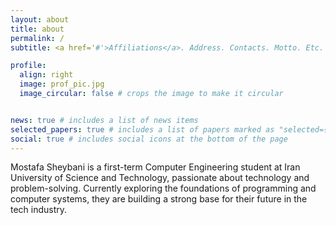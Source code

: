 ```yaml
---
layout: about
title: about
permalink: /
subtitle: <a href='#'>Affiliations</a>. Address. Contacts. Motto. Etc.

profile:
  align: right
  image: prof_pic.jpg
  image_circular: false # crops the image to make it circular


news: true # includes a list of news items
selected_papers: true # includes a list of papers marked as "selected={true}"
social: true # includes social icons at the bottom of the page
---
```


Mostafa Sheybani is a first-term Computer Engineering student at Iran University of Science and Technology, passionate about technology and problem-solving. Currently exploring the foundations of programming and computer systems, they are building a strong base for their future in the tech industry.


